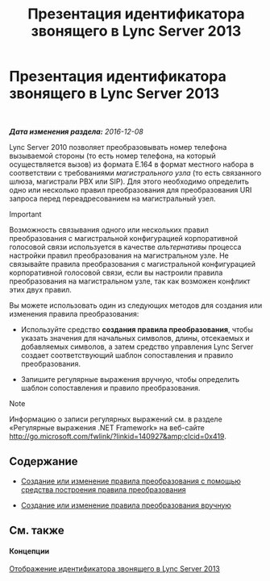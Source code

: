 ﻿---
title: Презентация идентификатора звонящего в Lync Server 2013
TOCTitle: Презентация идентификатора звонящего в Lync Server 2013
ms:assetid: cf6c6af5-3418-411e-a50b-7a9cf8e100d4
ms:mtpsurl: https://technet.microsoft.com/ru-ru/library/JJ721892(v=OCS.15)
ms:contentKeyID: 49888199
ms.date: 12/10/2016
mtps_version: v=OCS.15
ms.translationtype: HT
---

# Презентация идентификатора звонящего в Lync Server 2013

 

_**Дата изменения раздела:** 2016-12-08_

Lync Server 2010 позволяет преобразовывать номер телефона вызываемой стороны (то есть номер телефона, на который осуществляется вызов) из формата E.164 в формат местного набора в соответствии с требованиями *магистрального узла* (то есть связанного шлюза, магистрали PBX или SIP). Для этого необходимо определить одно или несколько правил преобразования для преобразования URI запроса перед переадресованием на магистральный узел.

> [!important]  
> Возможность связывания одного или нескольких правил преобразования с магистральной конфигурацией корпоративной голосовой связи используется в качестве <em>альтернативы</em> процесса настройки правил преобразования на магистральном узле. Не связывайте правила преобразования с магистральной конфигурацией корпоративной голосовой связи, если вы настроили правила преобразования на магистральном узле, так как возможен конфликт этих двух правил.

Вы можете использовать один из следующих методов для создания или изменения правила преобразования:

  - Используйте средство **создания правила преобразования**, чтобы указать значения для начальных символов, длины, отсекаемых и добавляемых символов, а затем средство управления Lync Server создает соответствующий шаблон сопоставления и правило преобразования.

  - Запишите регулярные выражения вручную, чтобы определить шаблон сопоставления и правило преобразования.

> [!note]  
> Информацию о записи регулярных выражений см. в разделе «Регулярные выражения .NET Framework» на веб-сайте <a href="http://go.microsoft.com/fwlink/?linkid=140927%26clcid=0x419" class="uri">http://go.microsoft.com/fwlink/?linkid=140927&amp;clcid=0x419</a>.

## Содержание

  - [Создание или изменение правила преобразования с помощью средства построения правила преобразования](lync-server-2013-create-or-modify-a-translation-rule-by-using-the-build-a-translation-rule-tool.md)

  - [Создание или изменение правила преобразования вручную](lync-server-2013-create-or-modify-a-translation-rule-manually.md)

## См. также

#### Концепции

[Отображение идентификатора звонящего в Lync Server 2013](lync-server-2013-caller-id-presentation.md)

